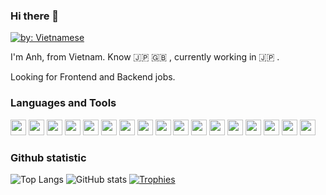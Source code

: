 ### Hi there 👋

[![by: Vietnamese](https://raw.githubusercontent.com/webuild-community/badge/master/svg/by.svg)](https://webuild.community/)

I'm Anh, from Vietnam. Know :jp: :gb: , currently working in :jp: .

Looking for Frontend and Backend jobs.

### Languages and Tools

<code><img height="25" src="https://devicons.github.io/devicon/devicon.git/icons/amazonwebservices/amazonwebservices-original-wordmark.svg"/></code>
<code><img height="25" src="https://devicons.github.io/devicon/devicon.git/icons/html5/html5-original-wordmark.svg"/></code>
<code><img height="25" src="https://devicons.github.io/devicon/devicon.git/icons/css3/css3-original-wordmark.svg"/></code>
<code><img height="25" src="https://devicons.github.io/devicon/devicon.git/icons/javascript/javascript-original.svg"/></code>
<code><img height="25" src="https://devicons.github.io/devicon/devicon.git/icons/jquery/jquery-original-wordmark.svg"/></code>
<code><img height="25" src="https://devicons.github.io/devicon/devicon.git/icons/express/express-original-wordmark.svg"/></code>
<code><img height="25" src="https://devicons.github.io/devicon/devicon.git/icons/git/git-original-wordmark.svg"/></code>
<code><img height="25" src="https://devicons.github.io/devicon/devicon.git/icons/mongodb/mongodb-original-wordmark.svg"/></code>
<code><img height="25" src="https://devicons.github.io/devicon/devicon.git/icons/react/react-original-wordmark.svg"/></code>
<code><img height="25" src="https://devicons.github.io/devicon/devicon.git/icons/redux/redux-original.svg"/></code>
<code><img height="25" src="https://devicons.github.io/devicon/devicon.git/icons/sass/sass-original.svg"/></code>
<code><img height="25" src="https://devicons.github.io/devicon/devicon.git/icons/trello/trello-plain-wordmark.svg"/></code>
<code><img height="25" src="https://devicons.github.io/devicon/devicon.git/icons/typescript/typescript-original.svg"/></code>
<code><img height="25" src="https://devicons.github.io/devicon/devicon.git/icons/d3js/d3js-original.svg"/></code>
<code><img height="25" src="https://devicons.github.io/devicon/devicon.git/icons/docker/docker-original-wordmark.svg"/></code>
<code><img height="25" src="https://devicons.github.io/devicon/devicon.git/icons/gulp/gulp-plain.svg"/></code>
<code><img height="25" src="https://devicons.github.io/devicon/devicon.git/icons/nodejs/nodejs-original-wordmark.svg"/></code>

### Github statistic

![Top Langs](https://github-readme-stats.vercel.app/api/top-langs/?username=tuananhhedspibk&layout=compact)
![GitHub stats](https://github-readme-stats.vercel.app/api?username=tuananhhedspibk&show_icons=true&count_private=true?)
[![Trophies](https://github-profile-trophy.vercel.app/?username=tuananhhedspibk)](https://github.com/ryo-ma/github-profile-trophy)
